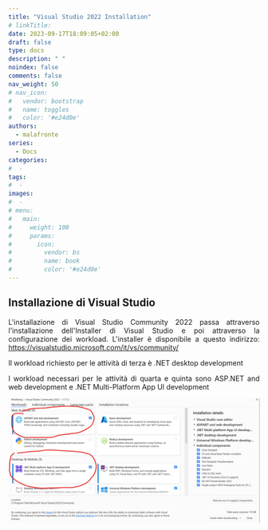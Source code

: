 ```yaml
---
title: "Visual Studio 2022 Installation"
# linkTitle:
date: 2023-09-17T18:09:05+02:00
draft: false
type: docs
description: " "
noindex: false
comments: false
nav_weight: 50
# nav_icon:
#   vendor: bootstrap
#   name: toggles
#   color: '#e24d0e'
authors:
  - malafronte
series:
  - Docs
categories:
#  - 
tags:
#  - 
images:
#  - 
# menu:
#   main:
#     weight: 100
#     params:
#       icon:
#         vendor: bs
#         name: book
#         color: '#e24d0e'
---
```

<style>p {text-align: justify}</style>

## Installazione di Visual Studio

L'installazione di Visual Studio Community 2022 passa attraverso l'installazione dell'Installer di Visual Studio e poi attraverso la configurazione dei workload. L'installer è disponibile a questo indirizzo: <https://visualstudio.microsoft.com/it/vs/community/>  

Il workload richiesto per le attività di terza è .NET desktop development  

I workload necessari per le attività di quarta e quinta sono ASP.NET and web development e .NET Multi-Platform App UI development

![Installazione di Visual Studio](image4.png)
